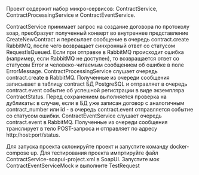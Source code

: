    Проект содержит набор микро-сервисов: ContractService, ContractProcessingService и ContractEventService. 

   ContractService принимает запрос на создание договора по протоколу soap, преобразует полученный конверт во
внутреннее представление CreateNewContract и пересылает сообщение в очередь contract.create RabbitMQ, 
после чего возвращает синхронный ответ со статусом RequestIsQueued. Если при отправке в RabbitMQ происходит ошибка 
(например, если RabbitMQ не доступен), то возвращается ответ со статусом Error и человеко-читаемым сообщением
об ошибке в поле ErrorMessage.
   ContractProcessingService слушает очередь contract.create в RabbitMQ. Полученные из очереди сообщения 
записывает в таблицу contract БД PostgreSQL и отправляет в очередь contract.event событие об успешной 
регистрации в виде экземпляра ContractStatus. Перед сохранением выполняется проверка на дубликаты: в случае,
если в БД уже записан договор с аналогичным contract_number или id - в очередь contract.event отправляется
событие со статусом ошибки.
  ContractEventService слушает очередь contract.event в RabbitMQ. Полученные из очереди сообщения транслирует
в тело POST-запроса и отправляет по адресу http:/host:port/status.

Для запуска проекта склонируйте проект и запустите команду docker-compose up.
Для тестирования проекта импртируйте файл ContractService-soapui-project.xml в SoapUI. Запустите мок ContractEventServiceMock и выполните TestRequest
